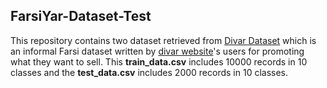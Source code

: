## FarsiYar-Dataset-Test

This repository contains two dataset retrieved from [Divar Dataset](https://research.cafebazaar.ir/visage/divar_datasets/) which is an informal Farsi dataset written by [divar website](https://divar.ir)'s users for promoting what they want to sell.
This **train_data.csv** includes 10000 records in 10 classes and the **test_data.csv** includes 2000 records in 10 classes.
